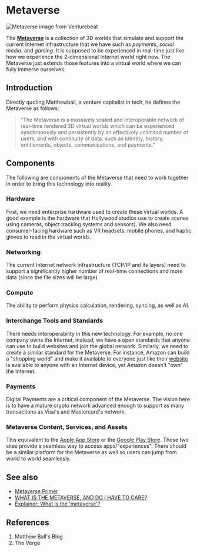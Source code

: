# Metaverse
![Metaverse image from Venturebeat](https://venturebeat.com/wp-content/uploads/2021/03/article23-1.jpg)

The [**Metaverse**](https://en.wikipedia.org/wiki/Metaverse) is a collection of 3D worlds that simulate and support the current Internet infrastructure that we have such as *payments*, *social media*, and *gaming*. It is supposed to be experienced in real-time just like how we experience the 2-dimensional Internet world right now. The Metaverse just extends those features into a virtual world where we can fully immerse ourselves.

## Introduction
Directly quoting Matthewball, a venture capitalist in tech, he defines the Metaverse as follows:
> “The Metaverse is a massively scaled and interoperable network of real-time rendered 3D virtual worlds which can be experienced synchronously and persistently by an effectively unlimited number of users, and with continuity of data, such as identity, history, entitlements, objects, communications, and payments.”

## Components
The following are components of the Metaverse that need to work together in order to bring this technology into reality.
### Hardware
First, we need enterprise hardware used to create these virtual worlds. A good example is the hardware that Hollywood studios use to create scenes using cameras, object tracking systems and sensors). We also need consumer-facing hardware such as VR headsets, mobile phones, and haptic gloves to read in the virtual worlds.
### Networking
The current Internet network infrastructure (TCP/IP and its layers) need to support a significantly higher number of real-time connections and more data (since the file sizes will be large).
### Compute
The ability to perform physics calculation, rendering, syncing, as well as AI.
### Interchange Tools and Standards
There needs interoperability in this new technology. For example, no one company owns the Internet, instead, we have a open standards that anyone can use to build websites and join the global network. Similarly, we need to create a similar standard for the Metaverse. For instance, Amazon can build a "shopping world" and make it available to everyone just like their [website](https://www.amazon.com) is available to anyone with an Internet device, yet Amazon doesn't "own" the Internet.
### Payments
Digital Payments are a critical component of the Metaverse. The vision here is to have a mature crypto network advanced enough to support as many transactions as Visa's and Mastercard's network.
### Metaverse Content, Services, and Assets
This equivalent to the [Apple App Store](https://www.apple.com/app-store/) or the [Google Play Store](https://play.google.com/store?hl=en_US&gl=US). Those two sites provide a seamless way to access apps/"experiences". There should be a similar platform for the Metaverse as well so users can jump from world to world seamlessly.


## See also
- [Metaverse Primer](https://www.matthewball.vc/all/forwardtothemetaverseprimer)
- [WHAT IS THE METAVERSE, AND DO I HAVE TO CARE?](https://www.theverge.com/22701104/metaverse-explained-fortnite-roblox-facebook-horizon)
- [Explainer: What is the 'metaverse'?](https://www.youtube.com/watch?v=99BnZ8js1_k)

## References
1. Matthew Ball's Blog
2. The Verge
